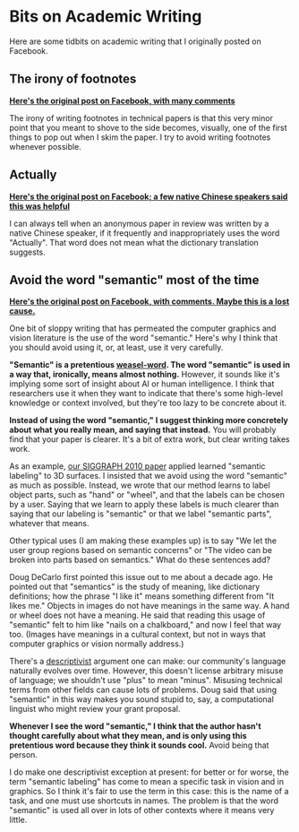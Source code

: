Bits on Academic Writing
=================

Here are some tidbits on academic writing that I originally posted on Facebook.

The irony of footnotes
--------------

[**Here's the original post on Facebook, with many comments**](https://www.facebook.com/aaron.hertzmann/posts/10156691777970802)

The irony of writing footnotes in technical papers is that this very minor point that you meant to shove to the side becomes, visually, one of the first things to pop out when I skim the paper. I try to avoid writing footnotes whenever possible.


Actually
---------

[**Here's the original post on Facebook; a few native Chinese speakers said this was helpful**](https://www.facebook.com/aaron.hertzmann/posts/10156858258840802)

I can always tell when an anonymous paper in review was written by a native Chinese speaker, if it frequently and inappropriately uses the word "Actually". That word does not mean what the dictionary translation suggests.


Avoid the word "semantic" most of the time
--------------

[**Here's the original post on Facebook, with comments. Maybe this is a lost cause.**](https://www.facebook.com/aaron.hertzmann/posts/10156788321765802)

One bit of sloppy writing that has permeated the computer graphics and vision literature is the use of the word "semantic."  Here's why I think that you should avoid using it, or, at least, use it very carefully.  

**"Semantic" is a pretentious [weasel-word](https://en.wikipedia.org/wiki/Weasel_word). The word "semantic" is used in a way that, ironically, means almost nothing.** However, it sounds like it's implying some sort of insight about AI or human intelligence. I think that researchers use it when they want to indicate that there's some high-level knowledge or context involved, but they're too lazy to be concrete about it. 

**Instead of using the word "semantic," I suggest thinking more concretely about what you really mean, and saying that instead.** You will probably find that your paper is clearer. It's a bit of extra work, but clear writing takes work.

As an example, [our SIGGRAPH 2010 paper](https://people.cs.umass.edu/~kalo/papers/LabelMeshes/) applied learned "semantic labeling" to 3D surfaces. I insisted that we avoid using the word "semantic" as much as possible. Instead, we wrote that our method learns to label object parts, such as "hand" or "wheel", and that the labels can be chosen by a user. Saying that we learn to apply these labels is much clearer than saying that our labeling is "semantic" or that we label "semantic parts", whatever that means.

Other typical uses (I am making these examples up) is to say "We let the user group regions based on semantic concerns" or "The video can be broken into parts based on semantics." What do these sentences add?

Doug DeCarlo first pointed this issue out to me about a decade ago. He pointed out that "semantics" is the study of meaning, like dictionary definitions; how the phrase "I like it" means something different from "It likes me." Objects in images do not have meanings in the same way. A hand or wheel does not have a meaning. He said that reading this usage of "semantic" felt to him like "nails on a chalkboard," and now I feel that way too.  (Images have meanings in a cultural context, but not in ways that computer graphics or vision normally address.)

There's a [descriptivist](https://en.wikipedia.org/wiki/Linguistic_description) argument one can make: our community's language naturally evolves over time. However, this doesn't license arbitrary misuse of language; we shouldn't use "plus" to mean "minus".  Misusing technical terms from other fields can cause lots of problems. Doug said that using "semantic" in this way makes you sound stupid to, say, a computational linguist who might review your grant proposal.

**Whenever I see the word "semantic," I think that the author hasn't thought carefully about what they mean, and is only using this pretentious word because they think it sounds cool.** Avoid being that person.

I do make one descriptivist exception at present: for better or for worse, the term "semantic labeling" has come to mean a specific task in vision and in graphics. So I think it's fair to use the term in this case: this is the name of a task, and one must use shortcuts in names.  The problem is that the word "semantic" is used all over in lots of other contexts where it means very little.
